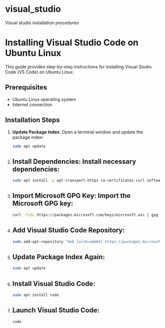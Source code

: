 # visual_studio
Visual studio installation procedures

# Installing Visual Studio Code on Ubuntu Linux

This guide provides step-by-step instructions for installing Visual Studio Code (VS Code) on Ubuntu Linux.

## Prerequisites

- Ubuntu Linux operating system
- Internet connection

## Installation Steps

1. **Update Package Index**: Open a terminal window and update the package index:
   ```bash
   sudo apt update
   
2. ## Install Dependencies: Install necessary dependencies:
   ```bash
   sudo apt install -y apt-transport-https ca-certificates curl software-properties-common

3. ## Import Microsoft GPG Key: Import the Microsoft GPG key:
   ```bash
   curl -fsSL https://packages.microsoft.com/keys/microsoft.asc | gpg --dearmor | sudo tee /etc/apt/trusted.gpg.d/microsoft.gpg > /dev/null

4. ## Add Visual Studio Code Repository: 
   ```bash
   sudo add-apt-repository "deb [arch=amd64] https://packages.microsoft.com/repos/vscode stable main"

5. ## Update Package Index Again: 
   ```bash
   sudo apt update

6. ## Install Visual Studio Code:
   ```bash
   sudo apt install code

7. ## Launch Visual Studio Code:
   ```bash
   code

